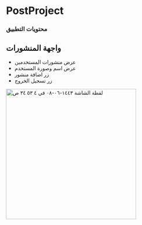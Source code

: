 # PostProject


### محتويات التطبيق 

## واجهة المنشورات
- عرض منشورات المستخدمين 
- عرض اسم وصورة المستخدم 
- زر اضافة منشور
- زر تسجيل الخروج

<img width="357" alt="‏لقطة الشاشة ١٤٤٣-٠٦-٠٨ في ٤ ٥٣ ٣٤ ص" src="https://user-images.githubusercontent.com/56774274/149010848-a381e56d-e9a0-44f0-b7f5-3973a6f4604b.png">
